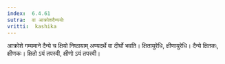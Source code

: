 ```yaml
---
index:  6.4.61
sutra:  वा आक्रोशदैन्ययोः
vritti:  kashika 
---
```


आक्रोशे गम्यमाने दैन्ये च क्षियो निष्ठायाम् अण्यदर्थे वा दीर्घो भवति। क्षितायुरेधि, क्षीणायुरेधि। दैन्ये क्षितकः, क्षीणकः। क्षितो ऽयं तपस्वी, क्षीणो ऽयं तपस्वी।


